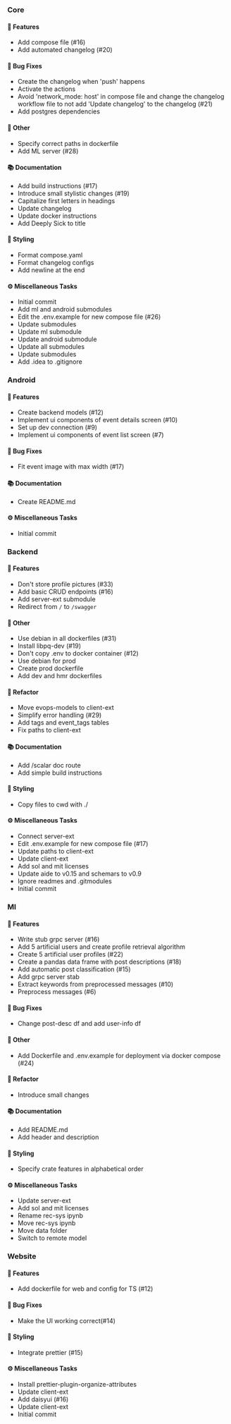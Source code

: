 ### Core

#### <!-- 0 -->🚀 Features

- Add compose file (#16)
- Add automated changelog (#20)

#### <!-- 1 -->🐛 Bug Fixes

- Create the changelog when 'push' happens
- Activate the actions
- Avoid 'network_mode: host' in compose file and change the changelog workflow file to not add 'Update changelog' to the changelog   (#21)
- Add postgres dependencies

#### <!-- 10 -->💼 Other

- Specify correct paths in dockerfile
- Add ML server  (#28)

#### <!-- 3 -->📚 Documentation

- Add build instructions (#17)
- Introduce small stylistic changes (#19)
- Capitalize first letters in headings
- Update changelog
- Update docker instructions
- Add Deeply Sick to title

#### <!-- 5 -->🎨 Styling

- Format compose.yaml
- Format changelog configs
- Add newline at the end

#### <!-- 7 -->⚙️ Miscellaneous Tasks

- Initial commit
- Add ml and android submodules
- Edit the .env.example for new compose file (#26)
- Update submodules
- Update ml submodule
- Update android submodule
- Update all submodules
- Update submodules
- Add .idea to .gitignore



### Android

#### <!-- 0 -->🚀 Features

- Create backend models (#12)
- Implement ui components of event details screen (#10)
- Set up dev connection (#9)
- Implement ui components of event list screen (#7)

#### <!-- 1 -->🐛 Bug Fixes

- Fit event image with max width (#17)

#### <!-- 3 -->📚 Documentation

- Create README.md

#### <!-- 7 -->⚙️ Miscellaneous Tasks

- Initial commit


### Backend

#### <!-- 0 -->🚀 Features

- Don't store profile pictures (#33)
- Add basic CRUD endpoints (#16)
- Add server-ext submodule
- Redirect from `/` to `/swagger`

#### <!-- 10 -->💼 Other

- Use debian in all dockerfiles (#31)
- Install libpq-dev (#19)
- Don't copy .env to docker container (#12)
- Use debian for prod
- Create prod dockerfile
- Add dev and hmr dockerfiles

#### <!-- 2 -->🚜 Refactor

- Move evops-models to client-ext
- Simplify error handling (#29)
- Add tags and event_tags tables
- Fix paths to client-ext

#### <!-- 3 -->📚 Documentation

- Add /scalar doc route
- Add simple build instructions

#### <!-- 5 -->🎨 Styling

- Copy files to cwd with ./

#### <!-- 7 -->⚙️ Miscellaneous Tasks

- Connect server-ext
- Edit .env.example for new compose file (#17)
- Update paths to client-ext
- Update client-ext
- Add sol and mit licenses
- Update aide to v0.15 and schemars to v0.9
- Ignore readmes and .gitmodules
- Initial commit


### Ml

#### <!-- 0 -->🚀 Features

- Write stub grpc server (#16)
- Add 5 artificial users and create profile retrieval algorithm
- Create 5 artificial user profiles (#22)
- Create a pandas data frame with post descriptions (#18)
- Add automatic post classification (#15)
- Add grpc server stab
- Extract keywords from preprocessed messages (#10)
- Preprocess messages (#6)

#### <!-- 1 -->🐛 Bug Fixes

- Change post-desc df and add user-info df

#### <!-- 10 -->💼 Other

- Add Dockerfile and .env.example for deployment via docker compose (#24)

#### <!-- 2 -->🚜 Refactor

- Introduce small changes

#### <!-- 3 -->📚 Documentation

- Add README.md
- Add header and description

#### <!-- 5 -->🎨 Styling

- Specify crate features in alphabetical order

#### <!-- 7 -->⚙️ Miscellaneous Tasks

- Update server-ext
- Add sol and mit licenses
- Rename rec-sys ipynb
- Move rec-sys ipynb
- Move data folder
- Switch to remote model


### Website

#### <!-- 0 -->🚀 Features

- Add dockerfile for web and config for TS (#12)

#### <!-- 1 -->🐛 Bug Fixes

- Make the UI working correct(#14)

#### <!-- 5 -->🎨 Styling

- Integrate prettier (#15)

#### <!-- 7 -->⚙️ Miscellaneous Tasks

- Install prettier-plugin-organize-attributes
- Update client-ext
- Add daisyui (#16)
- Update client-ext
- Initial commit


<!-- generated by git-cliff -->
